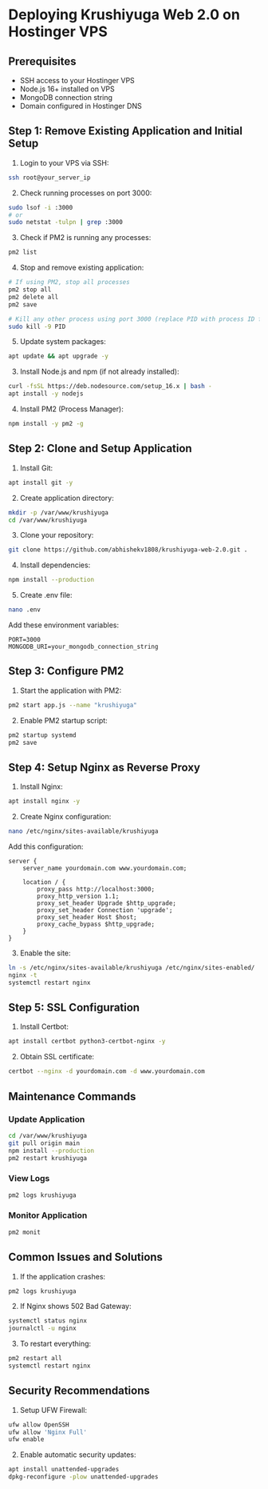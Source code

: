 # Deploying Krushiyuga Web 2.0 on Hostinger VPS

## Prerequisites
- SSH access to your Hostinger VPS
- Node.js 16+ installed on VPS
- MongoDB connection string
- Domain configured in Hostinger DNS

## Step 1: Remove Existing Application and Initial Setup
1. Login to your VPS via SSH:
```bash
ssh root@your_server_ip
```

2. Check running processes on port 3000:
```bash
sudo lsof -i :3000
# or
sudo netstat -tulpn | grep :3000
```

3. Check if PM2 is running any processes:
```bash
pm2 list
```

4. Stop and remove existing application:
```bash
# If using PM2, stop all processes
pm2 stop all
pm2 delete all
pm2 save

# Kill any other process using port 3000 (replace PID with process ID from step 2)
sudo kill -9 PID
```

5. Update system packages:
```bash
apt update && apt upgrade -y
```

3. Install Node.js and npm (if not already installed):
```bash
curl -fsSL https://deb.nodesource.com/setup_16.x | bash -
apt install -y nodejs
```

4. Install PM2 (Process Manager):
```bash
npm install -y pm2 -g
```

## Step 2: Clone and Setup Application
1. Install Git:
```bash
apt install git -y
```

2. Create application directory:
```bash
mkdir -p /var/www/krushiyuga
cd /var/www/krushiyuga
```

3. Clone your repository:
```bash
git clone https://github.com/abhishekv1808/krushiyuga-web-2.0.git .
```

4. Install dependencies:
```bash
npm install --production
```

5. Create .env file:
```bash
nano .env
```
Add these environment variables:
```
PORT=3000
MONGODB_URI=your_mongodb_connection_string
```

## Step 3: Configure PM2
1. Start the application with PM2:
```bash
pm2 start app.js --name "krushiyuga"
```

2. Enable PM2 startup script:
```bash
pm2 startup systemd
pm2 save
```

## Step 4: Setup Nginx as Reverse Proxy
1. Install Nginx:
```bash
apt install nginx -y
```

2. Create Nginx configuration:
```bash
nano /etc/nginx/sites-available/krushiyuga
```

Add this configuration:
```nginx
server {
    server_name yourdomain.com www.yourdomain.com;

    location / {
        proxy_pass http://localhost:3000;
        proxy_http_version 1.1;
        proxy_set_header Upgrade $http_upgrade;
        proxy_set_header Connection 'upgrade';
        proxy_set_header Host $host;
        proxy_cache_bypass $http_upgrade;
    }
}
```

3. Enable the site:
```bash
ln -s /etc/nginx/sites-available/krushiyuga /etc/nginx/sites-enabled/
nginx -t
systemctl restart nginx
```

## Step 5: SSL Configuration
1. Install Certbot:
```bash
apt install certbot python3-certbot-nginx -y
```

2. Obtain SSL certificate:
```bash
certbot --nginx -d yourdomain.com -d www.yourdomain.com
```

## Maintenance Commands

### Update Application
```bash
cd /var/www/krushiyuga
git pull origin main
npm install --production
pm2 restart krushiyuga
```

### View Logs
```bash
pm2 logs krushiyuga
```

### Monitor Application
```bash
pm2 monit
```

## Common Issues and Solutions

1. If the application crashes:
```bash
pm2 logs krushiyuga
```

2. If Nginx shows 502 Bad Gateway:
```bash
systemctl status nginx
journalctl -u nginx
```

3. To restart everything:
```bash
pm2 restart all
systemctl restart nginx
```

## Security Recommendations

1. Setup UFW Firewall:
```bash
ufw allow OpenSSH
ufw allow 'Nginx Full'
ufw enable
```

2. Enable automatic security updates:
```bash
apt install unattended-upgrades
dpkg-reconfigure -plow unattended-upgrades
```
